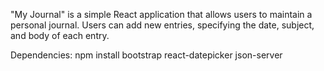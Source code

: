 "My Journal" is a simple React application that allows users to maintain a personal journal. Users can add new entries, specifying the date, subject, and body of each entry. 

Dependencies:
npm install bootstrap react-datepicker json-server

